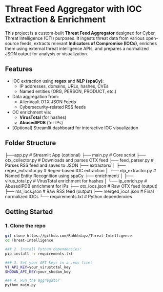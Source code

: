 # Threat Feed Aggregator with IOC Extraction & Enrichment

This project is a custom-built **Threat Feed Aggregator** designed for Cyber Threat Intelligence (CTI) purposes. It ingests threat data from various open-source feeds, extracts relevant **Indicators of Compromise (IOCs)**, enriches them using external threat intelligence APIs, and prepares a normalized JSON output for analysis or visualization.

##  Features

- IOC extraction using **regex** and **NLP (spaCy)**:
  - IP addresses, domains, URLs, hashes, CVEs
  - Named entities (ORG, PERSON, PRODUCT, etc.)
- Data aggregation from:
  - AlienVault OTX JSON Feeds
  - Cybersecurity-related RSS feeds
- OC enrichment via:
  - **VirusTotal** (for hashes)
  - **AbusedIPDB** (for IPs)
- [Optional] Streamlit dashboard for interactive IOC visualization

## Folder Structure
├──app.py # Streamlit App (optional)
├── main.py # Core script
├── otx_collector.py # Downloads and parses OTX feed
├── feed_parser.py # Parses RSS feed and saves to JSON
├── extractors/
│ ├── regex_extractor.py # Regex-based IOC extraction
│ └── nlp_extractor.py # Named Entity Recognition using spaCy
├── enrichment/
│ ├── virus_total.py # VirusTotal enrichment for hashes
│ └── ip_enrich.py # AbusedIPDB enrichment for IPs
├── otx_iocs.json # Raw OTX feed (output)
├── rss_iocs.json # Raw RSS feed (output)
├── merged_iocs.json # Final normalized IOCs
└── requirements.txt # Python dependencies

## Getting Started

### 1. Clone the repo

```bash
git clone https://github.com/Rahhhdayz/Threat-Intelligence
cd Threat-Intelligence

### 2. Install Python dependencies:
pip install -r requirements.txt

### 3. Set your API keys in a .env file:
VT_API_KEY=your_virustotal_key
SHODAN_API_KEY=your_shodan_key

### 4. Run the aggregator
python main.py
